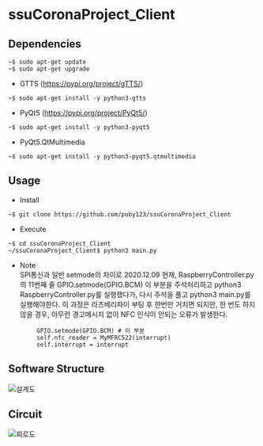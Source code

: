 # ssuCoronaProject_Client
## Dependencies
```
~$ sudo apt-get update
~$ sudo apt-get upgrade
```
- GTTS (https://pypi.org/project/gTTS/)
```
~$ sudo apt-get install -y python3-gtts
```
- PyQt5 (https://pypi.org/project/PyQt5/)
```
~$ sudo apt-get install -y python3-pyqt5
```
- PyQt5.QtMultimedia
```
~$ sudo apt-get install -y python3-pyqt5.qtmultimedia
```

## Usage
- Install
```
~$ git clone https://github.com/poby123/ssuCoronaProject_Client
```

- Execute
```
~$ cd ssuCoronaProject_Client
~/ssuCoronaProject_Client$ python3 main.py
```

- Note<br>
SPI통신과 일반 setmode의 차이로 2020.12.09 현재, RaspberryController.py의 11번째 줄 GPIO.setmode(GPIO.BCM) 이 부분을 주석처리하고 python3 RaspberryController.py를 실행했다가, 다시 주석을 풀고 python3 main.py를 실행해야한다.
이 과정은 라즈베리파이 부팅 후 한번만 거치면 되지만, 한 번도 하지 않을 경우, 아무런 경고메시지 없이 NFC 인식이 안되는 오류가 발생한다.
```
        GPIO.setmode(GPIO.BCM) # 이 부분
        self.nfc_reader = MyMFRC522(interrupt)
        self.interrupt = interrupt
```

## Software Structure
![설계도](https://user-images.githubusercontent.com/50279318/101590450-c819b780-3a2d-11eb-97af-759155aa3cef.png)

## Circuit
![회로도](https://user-images.githubusercontent.com/50279318/101590586-1464f780-3a2e-11eb-8bcc-bc56e32a3bf1.png)
